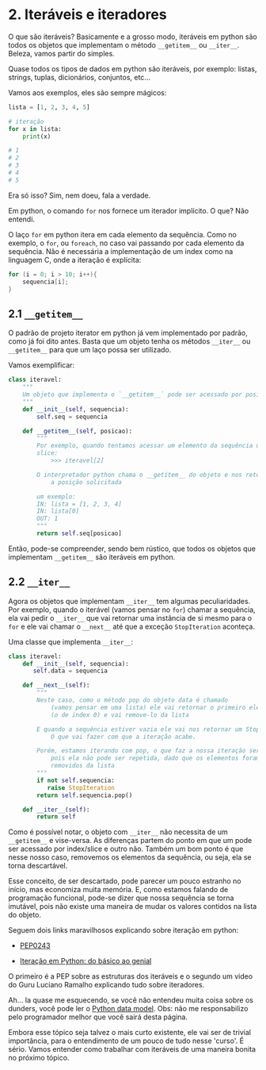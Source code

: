 # 2. Iteráveis e iteradores

O que são iteráveis? Basicamente e a grosso modo, iteráveis em python são todos os objetos que implementam o método `__getitem__` ou `__iter__`. Beleza, vamos partir do simples.

Quase todos os tipos de dados em python são iteráveis, por exemplo: listas, strings, tuplas, dicionários, conjuntos, etc...

Vamos aos exemplos, eles são sempre mágicos:

```python
lista = [1, 2, 3, 4, 5]

# iteração
for x in lista:
    print(x)

# 1
# 2
# 3
# 4
# 5
```

Era só isso? Sim, nem doeu, fala a verdade.

Em python, o comando `for` nos fornece um iterador implícito. O que? Não entendi.

O laço `for` em python itera em cada elemento da sequência. Como no exemplo, o `for`, ou `foreach`, no caso vai passando por cada elemento da sequência. Não é necessária a implementação de um index como na linguagem C, onde a iteração é explícita:

```C
for (i = 0; i > 10; i++){
    sequencia[i];
}
```

## 2.1 `__getitem__`

O padrão de projeto iterator em python já vem implementado por padrão, como já foi dito antes. Basta que um objeto tenha os métodos `__iter__` ou `__getitem__` para que um laço possa ser utilizado.

Vamos exemplificar:

```Python
class iteravel:
    """
    Um objeto que implementa o `__getitem__` pode ser acessado por posição
    """
    def __init__(self, sequencia):
        self.seq = sequencia

    def __getitem__(self, posicao):
        """
        Por exemplo, quando tentamos acessar um elemento da sequência usando
        slice:
            >>> iteravel[2]

        O interpretador python chama o __getitem__ do objeto e nos retorna
            a posição solicitada

        um exemplo:
        IN: lista = [1, 2, 3, 4]
        IN: lista[0]
        OUT: 1
        """
        return self.seq[posicao]
```

Então, pode-se compreender, sendo bem rústico, que todos os objetos que implementam `__getitem__` são iteráveis em python.


## 2.2 `__iter__`

Agora os objetos que implementam `__iter__` tem algumas peculiaridades. Por exemplo, quando o iterável (vamos pensar no `for`) chamar a sequência, ela vai pedir o `__iter__` que vai retornar uma instância de si mesmo para o `for` e ele vai chamar o `__next__` até que a exceção `StopIteration` aconteça.

Uma classe que implementa `__iter__`:

```Python
class iteravel:
    def __init__(self, sequencia):
       self.data = sequencia

    def __next__(self):
        """
        Neste caso, como o método pop do objeto data é chamado
            (vamos pensar em uma lista) ele vai retornar o primeiro elemento
            (o de index 0) e vai remove-lo da lista

        E quando a sequência estiver vazia ele vai nos retornar um StopIteration
            O que vai fazer com que a iteração acabe.

        Porém, estamos iterando com pop, o que faz a nossa iteração ser a única,
            pois ela não pode ser repetida, dado que os elementos foram
            removidos da lista
        """
        if not self.sequencia:
           raise StopIteration
        return self.sequencia.pop()

    def __iter__(self):
        return self
```

Como é possível notar, o objeto com `__iter__` não necessita de um `__getitem__` e vise-versa. As diferenças partem do ponto em que um pode ser acessado por index/slice e outro não. Também um bom ponto é que nesse nosso caso, removemos os elementos da sequência, ou seja, ela se torna descartável.

Esse conceito, de ser descartado, pode parecer um pouco estranho no início, mas economiza muita memória. E, como estamos falando de programação funcional, pode-se dizer que nossa sequência se torna imutável, pois não existe uma maneira de mudar os valores contidos na lista do objeto.


Seguem dois links maravilhosos explicando sobre iteração em python:

-   [PEP0243](https://www.python.org/dev/peps/pep-0234/)

-   [Iteração em Python: do básico ao genial](https://www.youtube.com/watch?v=ULj7ejvuzI8)

O primeiro é a PEP sobre as estruturas dos iteráveis e o segundo um video do Guru Luciano Ramalho explicando tudo sobre iteradores.


Ah... Ia quase me esquecendo, se você não entendeu muita coisa sobre os dunders, você pode ler o [Python data model](https://docs.python.org/3/reference/datamodel.html#special-method-names). Obs: não me responsabilizo pelo programador melhor que você sairá desta página.

Embora esse tópico seja talvez o mais curto existente, ele vai ser de trivial importância, para o entendimento de um pouco de tudo nesse 'curso'. É sério. Vamos entender como trabalhar com iteráveis de uma maneira bonita no próximo tópico.
